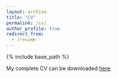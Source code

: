 ```yaml
---
layout: archive
title: "CV"
permalink: /cv/
author_profile: true
redirect_from:
  - /resume
---
```


{% include base_path %}

My complete CV can be downloaded [here](https://drive.google.com/file/d/1Nx8nupCJ77HVAhH0sy32MMEuagpX9mTT/view?usp=sharing).
